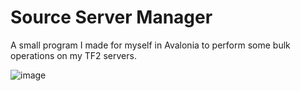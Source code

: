 # Source Server Manager

A small program I made for myself in Avalonia to perform some bulk operations on my TF2 servers.


![image](https://github.com/user-attachments/assets/94e8618a-6f9b-493d-9b93-4757db4f3c15)


